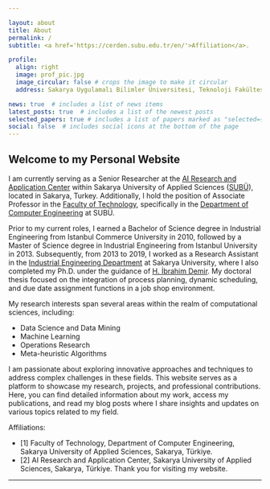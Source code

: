 ```yaml
---

layout: about
title: About
permalink: /
subtitle: <a href='https://cerden.subu.edu.tr/en/'>Affiliation</a>. 

profile:
  align: right
  image: prof_pic.jpg
  image_circular: false # crops the image to make it circular
  address: Sakarya Uygulamalı Bilimler Üniversitesi, Teknoloji Fakültesi T4 Blok 202 nolu Oda, Esentepe Kampüsü, Serdivan/Sakarya, Türkiye

news: true  # includes a list of news items
latest_posts: true  # includes a list of the newest posts
selected_papers: true # includes a list of papers marked as "selected={true}"
social: false  # includes social icons at the bottom of the page
---
```


## Welcome to my Personal Website

I am currently serving as a Senior Researcher at the [AI Research and Application Center](https://yapayzeka.subu.edu.tr/en) within Sakarya University of Applied Sciences ([SUBÜ](https://www.subu.edu.tr/en)), located in Sakarya, Turkey. Additionally, I hold the position of Associate Professor in the [Faculty of Technology](https://tf.subu.edu.tr/en/anasayfa), specifically in the [Department of Computer Engineering](https://bm.subu.edu.tr/en) at SUBÜ.

Prior to my current roles, I earned a Bachelor of Science degree in Industrial Engineering from Istanbul Commerce University in 2010, followed by a Master of Science degree in Industrial Engineering from Istanbul University in 2013. Subsequently, from 2013 to 2019, I worked as a Research Assistant in the [Industrial Engineering Department](https://ie.sakarya.edu.tr/en) at Sakarya University, where I also completed my Ph.D. under the guidance of [H. İbrahim Demir](https://hidemir.sakarya.edu.tr/en). My doctoral thesis focused on the integration of process planning, dynamic scheduling, and due date assignment functions in a job shop environment.

My research interests span several areas within the realm of computational sciences, including:
- Data Science and Data Mining
- Machine Learning
- Operations Research
- Meta-heuristic Algorithms

I am passionate about exploring innovative approaches and techniques to address complex challenges in these fields. This website serves as a platform to showcase my research, projects, and professional contributions. Here, you can find detailed information about my work, access my publications, and read my blog posts where I share insights and updates on various topics related to my field.

Affiliations:
- [1] Faculty of Technology, Department of Computer Engineering, Sakarya University of Applied Sciences, Sakarya, Türkiye.
- [2] AI Research and Application Center, Sakarya University of Applied Sciences, Sakarya, Türkiye.
Thank you for visiting my website.

---
